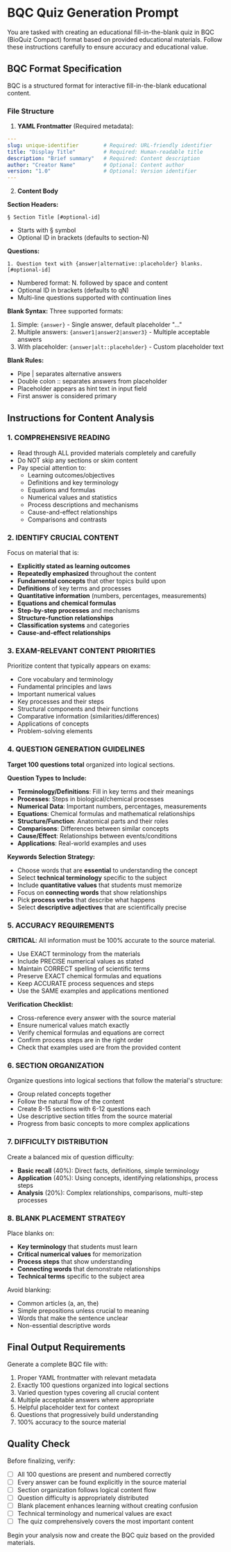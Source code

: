 # BQC Quiz Generation Prompt

You are tasked with creating an educational fill-in-the-blank quiz in BQC (BioQuiz Compact) format based on provided educational materials. Follow these instructions carefully to ensure accuracy and educational value.

## BQC Format Specification

BQC is a structured format for interactive fill-in-the-blank educational content.

### File Structure

1. **YAML Frontmatter** (Required metadata):
```yaml
---
slug: unique-identifier        # Required: URL-friendly identifier
title: "Display Title"         # Required: Human-readable title
description: "Brief summary"   # Required: Content description
author: "Creator Name"         # Optional: Content author
version: "1.0"                 # Optional: Version identifier
---
```

2. **Content Body**

**Section Headers:**
```
§ Section Title [#optional-id]
```
- Starts with § symbol
- Optional ID in brackets (defaults to section-N)

**Questions:**
```
1. Question text with {answer|alternative::placeholder} blanks. [#optional-id]
```
- Numbered format: N. followed by space and content
- Optional ID in brackets (defaults to qN)
- Multi-line questions supported with continuation lines

**Blank Syntax:**
Three supported formats:
1. Simple: `{answer}` - Single answer, default placeholder "..."
2. Multiple answers: `{answer1|answer2|answer3}` - Multiple acceptable answers
3. With placeholder: `{answer|alt::placeholder}` - Custom placeholder text

**Blank Rules:**
- Pipe | separates alternative answers
- Double colon :: separates answers from placeholder
- Placeholder appears as hint text in input field
- First answer is considered primary

## Instructions for Content Analysis

### 1. COMPREHENSIVE READING
- Read through ALL provided materials completely and carefully
- Do NOT skip any sections or skim content
- Pay special attention to:
  - Learning outcomes/objectives
  - Definitions and key terminology
  - Equations and formulas
  - Numerical values and statistics
  - Process descriptions and mechanisms
  - Cause-and-effect relationships
  - Comparisons and contrasts

### 2. IDENTIFY CRUCIAL CONTENT
Focus on material that is:
- **Explicitly stated as learning outcomes**
- **Repeatedly emphasized** throughout the content
- **Fundamental concepts** that other topics build upon
- **Definitions** of key terms and processes
- **Quantitative information** (numbers, percentages, measurements)
- **Equations and chemical formulas**
- **Step-by-step processes** and mechanisms
- **Structure-function relationships**
- **Classification systems** and categories
- **Cause-and-effect relationships**

### 3. EXAM-RELEVANT CONTENT PRIORITIES
Prioritize content that typically appears on exams:
- Core vocabulary and terminology
- Fundamental principles and laws
- Important numerical values
- Key processes and their steps
- Structural components and their functions
- Comparative information (similarities/differences)
- Applications of concepts
- Problem-solving elements

### 4. QUESTION GENERATION GUIDELINES

**Target 100 questions total** organized into logical sections.

**Question Types to Include:**
- **Terminology/Definitions**: Fill in key terms and their meanings
- **Processes**: Steps in biological/chemical processes
- **Numerical Data**: Important numbers, percentages, measurements
- **Equations**: Chemical formulas and mathematical relationships
- **Structure/Function**: Anatomical parts and their roles
- **Comparisons**: Differences between similar concepts
- **Cause/Effect**: Relationships between events/conditions
- **Applications**: Real-world examples and uses

**Keywords Selection Strategy:**
- Choose words that are **essential** to understanding the concept
- Select **technical terminology** specific to the subject
- Include **quantitative values** that students must memorize
- Focus on **connecting words** that show relationships
- Pick **process verbs** that describe what happens
- Select **descriptive adjectives** that are scientifically precise

### 5. ACCURACY REQUIREMENTS

**CRITICAL**: All information must be 100% accurate to the source material.
- Use EXACT terminology from the materials
- Include PRECISE numerical values as stated
- Maintain CORRECT spelling of scientific terms
- Preserve EXACT chemical formulas and equations
- Keep ACCURATE process sequences and steps
- Use the SAME examples and applications mentioned

**Verification Checklist:**
- Cross-reference every answer with the source material
- Ensure numerical values match exactly
- Verify chemical formulas and equations are correct
- Confirm process steps are in the right order
- Check that examples used are from the provided content

### 6. SECTION ORGANIZATION

Organize questions into logical sections that follow the material's structure:
- Group related concepts together
- Follow the natural flow of the content
- Create 8-15 sections with 6-12 questions each
- Use descriptive section titles from the source material
- Progress from basic concepts to more complex applications

### 7. DIFFICULTY DISTRIBUTION

Create a balanced mix of question difficulty:
- **Basic recall** (40%): Direct facts, definitions, simple terminology
- **Application** (40%): Using concepts, identifying relationships, process steps
- **Analysis** (20%): Complex relationships, comparisons, multi-step processes

### 8. BLANK PLACEMENT STRATEGY

Place blanks on:
- **Key terminology** that students must learn
- **Critical numerical values** for memorization
- **Process steps** that show understanding
- **Connecting words** that demonstrate relationships
- **Technical terms** specific to the subject area

Avoid blanking:
- Common articles (a, an, the)
- Simple prepositions unless crucial to meaning
- Words that make the sentence unclear
- Non-essential descriptive words

## Final Output Requirements

Generate a complete BQC file with:
1. Proper YAML frontmatter with relevant metadata
2. Exactly 100 questions organized into logical sections
3. Varied question types covering all crucial content
4. Multiple acceptable answers where appropriate
5. Helpful placeholder text for context
6. Questions that progressively build understanding
7. 100% accuracy to the source material

## Quality Check

Before finalizing, verify:
- [ ] All 100 questions are present and numbered correctly
- [ ] Every answer can be found explicitly in the source material
- [ ] Section organization follows logical content flow
- [ ] Question difficulty is appropriately distributed
- [ ] Blank placement enhances learning without creating confusion
- [ ] Technical terminology and numerical values are exact
- [ ] The quiz comprehensively covers the most important content

Begin your analysis now and create the BQC quiz based on the provided materials.
